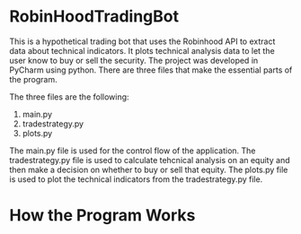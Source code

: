 # RobinHoodTradingBot
This is a hypothetical trading bot that uses the Robinhood API to extract data about technical indicators. It plots technical analysis data to let the user know to buy or sell the security. The project was developed in PyCharm using python. There are three files that make the essential parts of the program.

The three files are the following:

1. main.py
2. tradestrategy.py
3. plots.py

The main.py file is used for the control flow of the application. 
The tradestrategy.py file is used to calculate tehcnical analysis on an equity and then make a decision on whether to buy or sell that equity.
The plots.py file is used to plot the technical indicators from the tradestrategy.py file.

# How the Program Works
